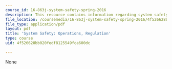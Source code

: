 ```yaml
---
course_id: 16-863j-system-safety-spring-2016
description: This resource contains information regarding system safety.
file_location: /coursemedia/16-863j-system-safety-spring-2016/4f526628bb020fedf8125549fca600dc_MIT16_863JS16_LecNotes10.pdf
file_type: application/pdf
layout: pdf
title: 'System Safety: Operations, Regulation'
type: course
uid: 4f526628bb020fedf8125549fca600dc

---
```

None